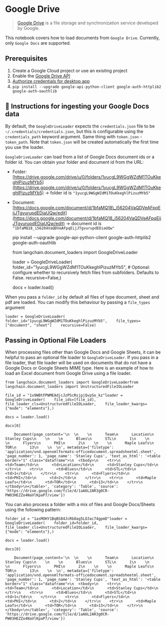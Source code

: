 Google Drive
============

> [Google Drive](https://en.wikipedia.org/wiki/Google_Drive) is a file storage and synchronization service developed by Google.

This notebook covers how to load documents from `Google Drive`. Currently, only `Google Docs` are supported.

Prerequisites[](#prerequisites "Direct link to Prerequisites")
---------------------------------------------------------------

1.  Create a Google Cloud project or use an existing project
2.  Enable the [Google Drive API](https://console.cloud.google.com/flows/enableapi?apiid=drive.googleapis.com)
3.  [Authorize credentials for desktop app](https://developers.google.com/drive/api/quickstart/python#authorize_credentials_for_a_desktop_application)
4.  `pip install --upgrade google-api-python-client google-auth-httplib2 google-auth-oauthlib`

🧑 Instructions for ingesting your Google Docs data[](#-instructions-for-ingesting-your-google-docs-data "Direct link to 🧑 Instructions for ingesting your Google Docs data")
-------------------------------------------------------------------------------------------------------------------------------------------------------------------------------

By default, the `GoogleDriveLoader` expects the `credentials.json` file to be `~/.credentials/credentials.json`, but this is configurable using the `credentials_path` keyword argument. Same thing with `token.json` - `token_path`. Note that `token.json` will be created automatically the first time you use the loader.

`GoogleDriveLoader` can load from a list of Google Docs document ids or a folder id. You can obtain your folder and document id from the URL:

*   Folder: [https://drive.google.com/drive/u/0/folders/1yucgL9WGgWZdM1TOuKkeghlPizuzMYb5](https://drive.google.com/drive/u/0/folders/1yucgL9WGgWZdM1TOuKkeghlPizuzMYb5) -> folder id is `"1yucgL9WGgWZdM1TOuKkeghlPizuzMYb5"`
*   Document: [https://docs.google.com/document/d/1bfaMQ18\_i56204VaQDVeAFpqEijJTgvurupdEDiaUQw/edit](https://docs.google.com/document/d/1bfaMQ18_i56204VaQDVeAFpqEijJTgvurupdEDiaUQw/edit) -> document id is `"1bfaMQ18_i56204VaQDVeAFpqEijJTgvurupdEDiaUQw"`

    pip install --upgrade google-api-python-client google-auth-httplib2 google-auth-oauthlib

    from langchain.document_loaders import GoogleDriveLoader

    loader = GoogleDriveLoader(    folder_id="1yucgL9WGgWZdM1TOuKkeghlPizuzMYb5",    # Optional: configure whether to recursively fetch files from subfolders. Defaults to False.    recursive=False,)

    docs = loader.load()

When you pass a `folder_id` by default all files of type document, sheet and pdf are loaded. You can modify this behaviour by passing a `file_types` argument

    loader = GoogleDriveLoader(    folder_id="1yucgL9WGgWZdM1TOuKkeghlPizuzMYb5",    file_types=["document", "sheet"]    recursive=False)

Passing in Optional File Loaders[](#passing-in-optional-file-loaders "Direct link to Passing in Optional File Loaders")
------------------------------------------------------------------------------------------------------------------------

When processing files other than Google Docs and Google Sheets, it can be helpful to pass an optional file loader to `GoogleDriveLoader`. If you pass in a file loader, that file loader will be used on documents that do not have a Google Docs or Google Sheets MIME type. Here is an example of how to load an Excel document from Google Drive using a file loader.

    from langchain.document_loaders import GoogleDriveLoaderfrom langchain.document_loaders import UnstructuredFileIOLoader

    file_id = "1x9WBtFPWMEAdjcJzPScRsjpjQvpSo_kz"loader = GoogleDriveLoader(    file_ids=[file_id],    file_loader_cls=UnstructuredFileIOLoader,    file_loader_kwargs={"mode": "elements"},)

    docs = loader.load()

    docs[0]

        Document(page_content='\n  \n    \n      Team\n      Location\n      Stanley Cups\n    \n    \n      Blues\n      STL\n      1\n    \n    \n      Flyers\n      PHI\n      2\n    \n    \n      Maple Leafs\n      TOR\n      13\n    \n  \n', metadata={'filetype': 'application/vnd.openxmlformats-officedocument.spreadsheetml.sheet', 'page_number': 1, 'page_name': 'Stanley Cups', 'text_as_html': '<table border="1" class="dataframe">\n  <tbody>\n    <tr>\n      <td>Team</td>\n      <td>Location</td>\n      <td>Stanley Cups</td>\n    </tr>\n    <tr>\n      <td>Blues</td>\n      <td>STL</td>\n      <td>1</td>\n    </tr>\n    <tr>\n      <td>Flyers</td>\n      <td>PHI</td>\n      <td>2</td>\n    </tr>\n    <tr>\n      <td>Maple Leafs</td>\n      <td>TOR</td>\n      <td>13</td>\n    </tr>\n  </tbody>\n</table>', 'category': 'Table', 'source': 'https://drive.google.com/file/d/1aA6L2AR3g0CR-PW03HEZZo4NaVlKpaP7/view'})

You can also process a folder with a mix of files and Google Docs/Sheets using the following pattern:

    folder_id = "1asMOHY1BqBS84JcRbOag5LOJac74gpmD"loader = GoogleDriveLoader(    folder_id=folder_id,    file_loader_cls=UnstructuredFileIOLoader,    file_loader_kwargs={"mode": "elements"},)

    docs = loader.load()

    docs[0]

        Document(page_content='\n  \n    \n      Team\n      Location\n      Stanley Cups\n    \n    \n      Blues\n      STL\n      1\n    \n    \n      Flyers\n      PHI\n      2\n    \n    \n      Maple Leafs\n      TOR\n      13\n    \n  \n', metadata={'filetype': 'application/vnd.openxmlformats-officedocument.spreadsheetml.sheet', 'page_number': 1, 'page_name': 'Stanley Cups', 'text_as_html': '<table border="1" class="dataframe">\n  <tbody>\n    <tr>\n      <td>Team</td>\n      <td>Location</td>\n      <td>Stanley Cups</td>\n    </tr>\n    <tr>\n      <td>Blues</td>\n      <td>STL</td>\n      <td>1</td>\n    </tr>\n    <tr>\n      <td>Flyers</td>\n      <td>PHI</td>\n      <td>2</td>\n    </tr>\n    <tr>\n      <td>Maple Leafs</td>\n      <td>TOR</td>\n      <td>13</td>\n    </tr>\n  </tbody>\n</table>', 'category': 'Table', 'source': 'https://drive.google.com/file/d/1aA6L2AR3g0CR-PW03HEZZo4NaVlKpaP7/view'})
